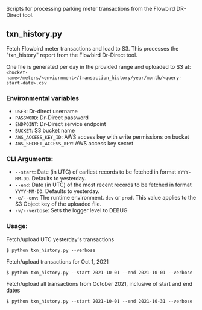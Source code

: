 
Scripts for processing parking meter transactions from the Flowbird DR-Direct tool.

## txn_history.py

Fetch Flowbird meter transactions and load to S3. This processes the "txn_history" report from the Flowbird Dr-Direct tool.

One file is generated per day in the provided range and uploaded to S3 at: `<bucket-name>/meters/<enviornment>/transaction_history/year/month/<query-start-date>.csv`

### Environmental variables
- `USER`: Dr-direct username
- `PASSWORD`: Dr-Direct password
- `ENDPOINT`: Dr-Direct service endpoint
- `BUCKET`: S3 bucket name
- `AWS_ACCESS_KEY_ID`: AWS access key with write permissions on bucket
- `AWS_SECRET_ACCESS_KEY`: AWS access key secret

### CLI Arguments:
-  `--start`: Date (in UTC) of earliest records to be fetched in format `YYYY-MM-DD`. Defaults to yesterday.
- `--end`: Date (in UTC) of the most recent records to be fetched in format `YYYY-MM-DD`. Defaults to yesterday.
- `-e/--env`: The runtime environment. `dev` or `prod`. This value applies to the S3 Object key of the uploaded file.
- `-v/--verbose`: Sets the logger level to DEBUG

### Usage:

Fetch/upload UTC yesterday's transactions

```shell
$ python txn_history.py --verbose
```

Fetch/upload transactions for Oct 1, 2021

```shell
$ python txn_history.py --start 2021-10-01 --end 2021-10-01 --verbose
```

Fetch/upload all transactions from October 2021, inclusive of start and end dates

```shell
$ python txn_history.py --start 2021-10-01 --end 2021-10-31 --verbose
```
